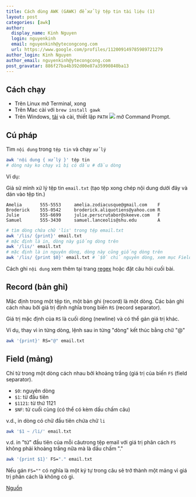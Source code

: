 ```yaml
---
title: Cách dùng AWK (GAWK) để xử lý tệp tin tài liệu (1)
layout: post
categories: [awk]
author:
  display_name: Kinh Nguyen
  login: nguyenkinh
  email: nguyenkinh@ytecongcong.com
  url: https://www.google.com/profiles/112009149785989721279
author_login: Kinh Nguyen
author_email: nguyenkinh@ytecongcong.com
post_gravatar: 886f27ba4b392d00e87a35990840ba13
---
```


## Cách chạy

- Trên Linux mở Terminal, xong
- Trên Mac cài với `brew install gawk`
- Trên Windows, [tải](http://gnuwin32.sourceforge.net/packages/gawk.htm) và cài, thiết lập `PATH`
![](https://i.stack.imgur.com/1W7xj.png)
mở Command Prompt.


## Cú pháp

Tìm `nội dung` trong `tệp tin` và chạy `xử lý`

```bash
awk 'nội dung { xử lý }' tệp tin
# dòng này ko chạy vì bị có dấu # đầu dòng
```

Ví dụ:

Giả sử mình xử lý tệp tin `email.txt` (tạo tệp xong chép nội dung dưới đây và dán vào tệp tin.)

```
Amelia       555-5553     amelia.zodiacusque@gmail.com    F
Broderick    555-0542     broderick.aliquotiens@yahoo.com R
Julie        555-6699     julie.perscrutabor@skeeve.com   F
Samuel       555-3430     samuel.lanceolis@shu.edu        A
```


```bash
# tìm dòng chứa chữ 'lis' trong tệp email.txt
awk '/lis/ {print}' email.txt
# mặc định là in, dòng này giống dòng trên
awk '/lis/' email.txt
# mặc định là in nguyên dòng, dòng này cũng giống dòng trên
awk '/lis/ {print $0}' email.txt # `$0` chỉ nguyên dòng, xem mục Fields 
```

Cách ghi `nội dung` xem thêm tại trang [regex](https://regexr.com) hoặc đặt câu hỏi cuối bài.

## Record (bản ghi)

Mặc định trong một tệp tin, một bản ghi (record) là một dòng. Các bản ghi cách nhau bởi giá trị định nghĩa trong biến `RS` (record separator). 

Giá trị mặc định của `RS` là cuối dòng (newline) và có thể gán giá trị khác.

Ví dụ, thay vì in từng dòng, lệnh sau in từng "dòng" kết thúc bằng chữ "@"

```bash
awk '{print}' RS="@" email.txt
```

## Field (mảng)

Chỉ từ trong một dòng cách nhau bởi khoảng trắng (giá trị của biến `FS` (field separator).

- `$0`: nguyên dòng
- `$1`: từ đầu tiên
- `$1121`: từ thứ 1121
- `$NF`: từ cuối cùng (có thể có kèm dấu chấm câu)

v.d., in dòng có chữ đầu tiên chứa chữ `li`

```bash
awk '$1 ~ /li/' email.txt
```

v.d. in "từ" đầu tiên của mỗi câutrong tệp email với giá trị phân cách `FS` không phải khoảng trắng nữa mà là dấu chấm "."

```bash
awk '{print $1}' FS="." email.txt
```
Nếu gán `FS=""` có nghĩa là một ký tự trong câu sẽ trở thành một mảng vì giá trị phân cách là không có gì.


[Nguồn](https://www.gnu.org/software/gawk/manual/gawk.html#Getting-Started)
